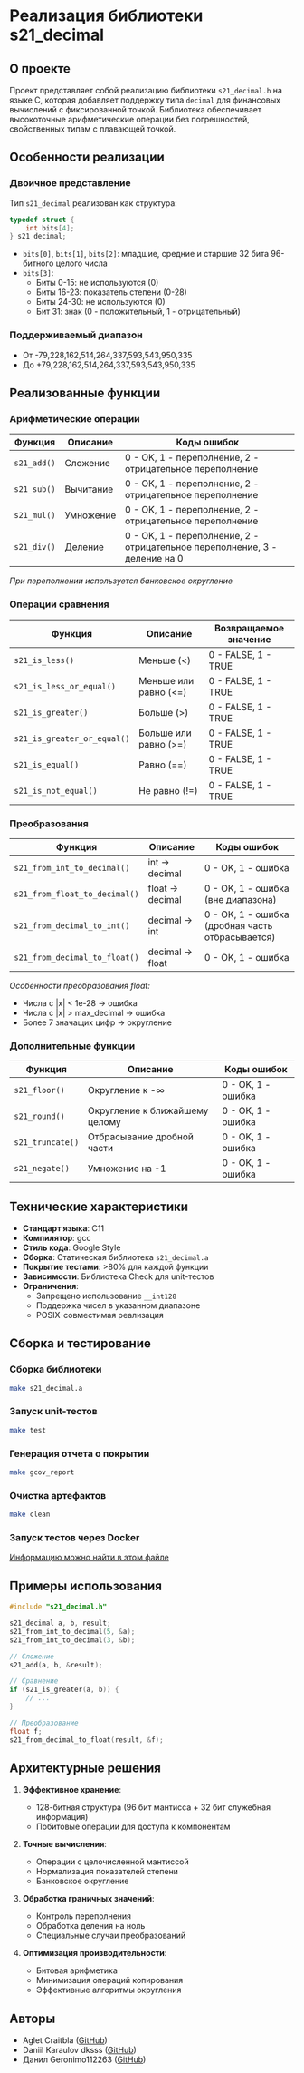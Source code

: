 # Реализация библиотеки s21_decimal

## О проекте

Проект представляет собой реализацию библиотеки `s21_decimal.h` на языке C, которая добавляет поддержку типа `decimal` для финансовых вычислений с фиксированной точкой. Библиотека обеспечивает высокоточные арифметические операции без погрешностей, свойственных типам с плавающей точкой.

## Особенности реализации

### Двоичное представление

Тип `s21_decimal` реализован как структура:
```c
typedef struct {
    int bits[4];
} s21_decimal;
```

- `bits[0]`, `bits[1]`, `bits[2]`: младшие, средние и старшие 32 бита 96-битного целого числа
- `bits[3]`: 
  - Биты 0-15: не используются (0)
  - Биты 16-23: показатель степени (0-28)
  - Биты 24-30: не используются (0)
  - Бит 31: знак (0 - положительный, 1 - отрицательный)

### Поддерживаемый диапазон
- От -79,228,162,514,264,337,593,543,950,335
- До +79,228,162,514,264,337,593,543,950,335

## Реализованные функции

### Арифметические операции
| Функция | Описание | Коды ошибок |
|--------|----------|-------------|
| `s21_add()` | Сложение | 0 - OK, 1 - переполнение, 2 - отрицательное переполнение |
| `s21_sub()` | Вычитание | 0 - OK, 1 - переполнение, 2 - отрицательное переполнение |
| `s21_mul()` | Умножение | 0 - OK, 1 - переполнение, 2 - отрицательное переполнение |
| `s21_div()` | Деление | 0 - OK, 1 - переполнение, 2 - отрицательное переполнение, 3 - деление на 0 |

*При переполнении используется банковское округление*

### Операции сравнения
| Функция | Описание | Возвращаемое значение |
|---------|----------|------------------------|
| `s21_is_less()` | Меньше (<) | 0 - FALSE, 1 - TRUE |
| `s21_is_less_or_equal()` | Меньше или равно (<=) | 0 - FALSE, 1 - TRUE |
| `s21_is_greater()` | Больше (>) | 0 - FALSE, 1 - TRUE |
| `s21_is_greater_or_equal()` | Больше или равно (>=) | 0 - FALSE, 1 - TRUE |
| `s21_is_equal()` | Равно (==) | 0 - FALSE, 1 - TRUE |
| `s21_is_not_equal()` | Не равно (!=) | 0 - FALSE, 1 - TRUE |

### Преобразования
| Функция | Описание | Коды ошибок |
|---------|----------|-------------|
| `s21_from_int_to_decimal()` | int → decimal | 0 - OK, 1 - ошибка |
| `s21_from_float_to_decimal()` | float → decimal | 0 - OK, 1 - ошибка (вне диапазона) |
| `s21_from_decimal_to_int()` | decimal → int | 0 - OK, 1 - ошибка (дробная часть отбрасывается) |
| `s21_from_decimal_to_float()` | decimal → float | 0 - OK, 1 - ошибка |

*Особенности преобразования float:*
- Числа с |x| < 1e-28 → ошибка
- Числа с |x| > max_decimal → ошибка
- Более 7 значащих цифр → округление

### Дополнительные функции
| Функция | Описание | Коды ошибок |
|---------|----------|-------------|
| `s21_floor()` | Округление к -∞ | 0 - OK, 1 - ошибка |
| `s21_round()` | Округление к ближайшему целому | 0 - OK, 1 - ошибка |
| `s21_truncate()` | Отбрасывание дробной части | 0 - OK, 1 - ошибка |
| `s21_negate()` | Умножение на -1 | 0 - OK, 1 - ошибка |

## Технические характеристики

- **Стандарт языка**: C11
- **Компилятор**: gcc
- **Стиль кода**: Google Style
- **Сборка**: Статическая библиотека `s21_decimal.a`
- **Покрытие тестами**: >80% для каждой функции
- **Зависимости**: Библиотека Check для unit-тестов
- **Ограничения**: 
  - Запрещено использование `__int128`
  - Поддержка чисел в указанном диапазоне
  - POSIX-совместимая реализация

## Сборка и тестирование

### Сборка библиотеки
```bash
make s21_decimal.a
```

### Запуск unit-тестов
```bash
make test
```

### Генерация отчета о покрытии
```bash
make gcov_report
```

### Очистка артефактов
```bash
make clean
```

### Запуск тестов через Docker
[Информацию можно найти в этом файле](launch.md)

## Примеры использования

```c
#include "s21_decimal.h"

s21_decimal a, b, result;
s21_from_int_to_decimal(5, &a);
s21_from_int_to_decimal(3, &b);

// Сложение
s21_add(a, b, &result);

// Сравнение
if (s21_is_greater(a, b)) {
    // ...
}

// Преобразование
float f;
s21_from_decimal_to_float(result, &f);
```

## Архитектурные решения

1. **Эффективное хранение**:
   - 128-битная структура (96 бит мантисса + 32 бит служебная информация)
   - Побитовые операции для доступа к компонентам

2. **Точные вычисления**:
   - Операции с целочисленной мантиссой
   - Нормализация показателей степени
   - Банковское округление

3. **Обработка граничных значений**:
   - Контроль переполнения
   - Обработка деления на ноль
   - Специальные случаи преобразований

4. **Оптимизация производительности**:
   - Битовая арифметика
   - Минимизация операций копирования
   - Эффективные алгоритмы округления

## Авторы

- Aglet Craitbla ([GitHub](https://github.com/Craitbla))
- Daniil Karaulov dksss ([GitHub](https://github.com/dksss))
- Данил Geronimo112263 ([GitHub](https://github.com/Geronimo112263))